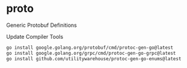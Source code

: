 # proto

Generic Protobuf Definitions

Update Compiler Tools

```bash
go install google.golang.org/protobuf/cmd/protoc-gen-go@latest
go install google.golang.org/grpc/cmd/protoc-gen-go-grpc@latest
go install github.com/utilitywarehouse/protoc-gen-go-enums@latest
```
